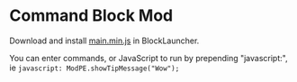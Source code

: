 # Command Block Mod

Download and install [main.min.js](/imnofox/modpe-command-blocks/raw/master/build/main.min.js) in BlockLauncher.

You can enter commands, or JavaScript to run by prepending "javascript:", ie `javascript: ModPE.showTipMessage("Wow");`
